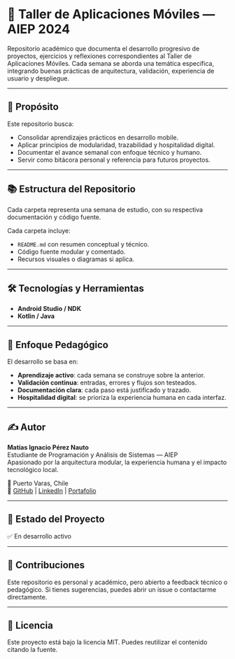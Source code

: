 # 📱 Taller de Aplicaciones Móviles — AIEP 2024

Repositorio académico que documenta el desarrollo progresivo de proyectos, ejercicios y reflexiones correspondientes al Taller de Aplicaciones Móviles. Cada semana se aborda una temática específica, integrando buenas prácticas de arquitectura, validación, experiencia de usuario y despliegue.

---

## 🧭 Propósito

Este repositorio busca:

- Consolidar aprendizajes prácticos en desarrollo mobile.
- Aplicar principios de modularidad, trazabilidad y hospitalidad digital.
- Documentar el avance semanal con enfoque técnico y humano.
- Servir como bitácora personal y referencia para futuros proyectos.

---

## 📚 Estructura del Repositorio

Cada carpeta representa una semana de estudio, con su respectiva documentación y código fuente.


Cada carpeta incluye:

- `README.md` con resumen conceptual y técnico.
- Código fuente modular y comentado.
- Recursos visuales o diagramas si aplica.

---

## 🛠️ Tecnologías y Herramientas

- **Android Studio / NDK**
- **Kotlin / Java**
---

## 🧠 Enfoque Pedagógico

El desarrollo se basa en:

- **Aprendizaje activo**: cada semana se construye sobre la anterior.
- **Validación continua**: entradas, errores y flujos son testeados.
- **Documentación clara**: cada paso está justificado y trazado.
- **Hospitalidad digital**: se prioriza la experiencia humana en cada interfaz.

---

## ✍️ Autor

**Matías Ignacio Pérez Nauto**  
Estudiante de Programación y Análisis de Sistemas — AIEP  
Apasionado por la arquitectura modular, la experiencia humana y el impacto tecnológico local.

📍 Puerto Varas, Chile  
🔗 [GitHub](https://github.com/mtsprznto) | [LinkedIn](https://www.linkedin.com/in/matiaspereznauto/) | [Portafolio](https://portafolio.mtsprz.org/)

---

## 📌 Estado del Proyecto

✅ En desarrollo activo  

---

## 🤝 Contribuciones

Este repositorio es personal y académico, pero abierto a feedback técnico o pedagógico. Si tienes sugerencias, puedes abrir un issue o contactarme directamente.

---

## 🧾 Licencia

Este proyecto está bajo la licencia MIT. Puedes reutilizar el contenido citando la fuente.
